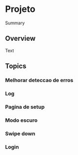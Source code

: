 # Projeto

<!--@START_MENU_TOKEN@-->Summary<!--@END_MENU_TOKEN@-->

## Overview

<!--@START_MENU_TOKEN@-->Text<!--@END_MENU_TOKEN@-->

## Topics
### Melhorar deteccao de erros
### Log
### Pagina de setup
### Modo escuro 
### Swipe down 
### Login


